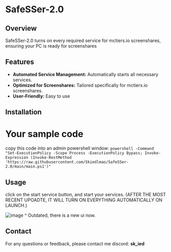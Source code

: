 # SafeSSer-2.0

## Overview
SafeSSer-2.0 turns on every required service for mctiers.io screenshares, ensuring your PC is ready for screenshares

## Features
- **Automated Service Management:** Automatically starts all necessary services.
- **Optimized for Screenshares:** Tailored specifically for mctiers.io screenshares.
- **User-Friendly:** Easy to use 

## Installation
# Your sample code

copy this code into an admin powershell window:
 ```powershell -Command "Set-ExecutionPolicy -Scope Process -ExecutionPolicy Bypass; Invoke-Expression (Invoke-RestMethod 'https://raw.githubusercontent.com/Skiedlmao/SafeSSer-2.0/main/main.ps1')" ```


## Usage
click on the start service button, and start your services.
(AFTER THE MOST RECENT UPOADTE, IT WILL TURN ON EVERYTHING AUTOMATICALLY ON LAUNCH.)

![image](https://github.com/user-attachments/assets/20cddde2-23e0-4c91-8956-f5ff7e46cac2)
^ Outdated, there is a new ui now. 

## Contact
For any questions or feedback, please contact me discord: **sk_ied**
